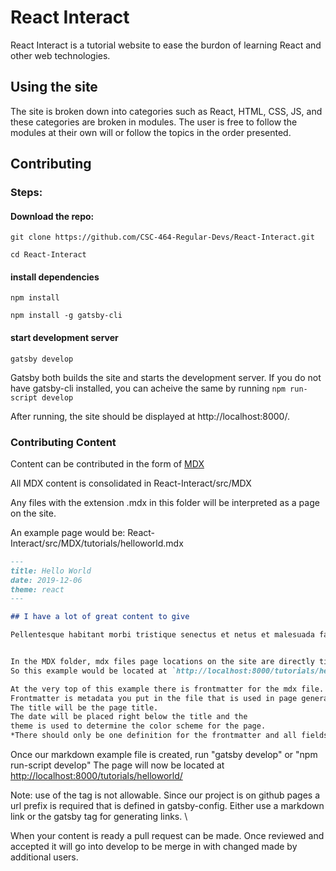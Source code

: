 # React Interact

React Interact is a tutorial website to ease the burdon of learning React and other web technologies.

## Using the site

The site is broken down into categories such as React, HTML, CSS, JS, and these categories are broken in modules. The user is free to follow the modules at their own will or follow the topics in the order presented.

## Contributing

### Steps:
#### Download the repo: 

`git clone https://github.com/CSC-464-Regular-Devs/React-Interact.git`

`cd React-Interact`

#### install dependencies

`npm install`

`npm install -g gatsby-cli`

#### start development server

`gatsby develop`

Gatsby both builds the site and starts the development server. If you do not have gatsby-cli installed, you can acheive the same by running `npm run-script develop`

After running, the site should be displayed at http://localhost:8000/.

### Contributing Content

Content can be contributed in the form of [MDX](https://www.gatsbyjs.org/docs/mdx/)

All MDX content is consolidated in React-Interact/src/MDX

Any files with the extension .mdx in this folder will be interpreted as a page on the site.

An example page would be: React-Interact/src/MDX/tutorials/helloworld.mdx

```markdown
---
title: Hello World
date: 2019-12-06
theme: react
---

## I have a lot of great content to give

Pellentesque habitant morbi tristique senectus et netus et malesuada fames ac turpis egestas.


In the MDX folder, mdx files page locations on the site are directly tied to their path in the folder. 
So this example would be located at `http://localhost:8000/tutorials/helloworld`

At the very top of this example there is frontmatter for the mdx file. 
Frontmatter is metadata you put in the file that is used in page generation.
The title will be the page title.
The date will be placed right below the title and the
theme is used to determine the color scheme for the page. 
*There should only be one definition for the frontmatter and all fields are unique*
```

Once our markdown example file is created, run "gatsby develop" or "npm run-script develop"
The page will now be located at [http://localhost:8000/tutorials/helloworld/](http://localhost:8000/tutorials/helloworld/)

Note: use of the <a> tag is not allowable. Since our project is on github pages a url prefix is required that is defined in gatsby-config. Either use a markdown link or the gatsby <Link> tag for generating links. \
 
When your content is ready a pull request can be made. Once reviewed and accepted it will go into develop to be merge in with changed made by additional users.
